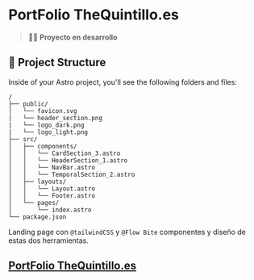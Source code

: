 # PortFolio TheQuintillo.es


> 🧑‍🚀 **Proyecto en desarrollo**

## 🚀 Project Structure

Inside of your Astro project, you'll see the following folders and files:

```
/
├── public/
│   └── favicon.svg
|   └── header_section.png
|   └── logo_dark.png
|   └── logo_light.png
├── src/
│   ├── components/
│   │   └── CardSection_3.astro
│   │   └── HeaderSection_1.astro
│   │   └── NavBar.astro
│   │   └── TemporalSection_2.astro
│   ├── layouts/
│   │   └── Layout.astro
│   │   └── Footer.astro
│   └── pages/
│       └── index.astro
└── package.json
```

Landing page con ```@tailwindCSS``` y ```@Flow Bite``` componentes y diseño de estas dos herramientas.

## [PortFolio TheQuintillo.es](https://thequintillo.es)
